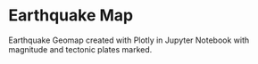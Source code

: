 # Earthquake Map
Earthquake Geomap created with Plotly in Jupyter Notebook with magnitude and tectonic plates marked.

